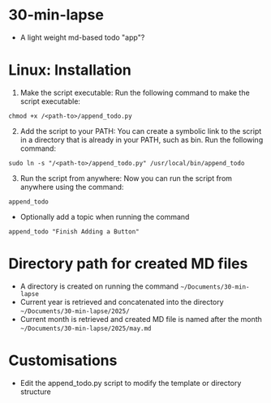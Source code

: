 # 30-min-lapse
- A light weight md-based todo "app"?

# Linux: Installation
1. Make the script executable: Run the following command to make the script executable:

```chmod +x /<path-to>/append_todo.py```

2. Add the script to your PATH: You can create a symbolic link to the script in a directory that is already in your PATH, such as bin. Run the following command:

```sudo ln -s "/<path-to>/append_todo.py" /usr/local/bin/append_todo```

3. Run the script from anywhere: Now you can run the script from anywhere using the command:

```append_todo```

- Optionally add a topic when running the command

```append_todo "Finish Adding a Button"```


# Directory path for created MD files
- A directory is created on running the command `~/Documents/30-min-lapse`
- Current year is retrieved and concatenated into the directory `~/Documents/30-min-lapse/2025/`
- Current month is retrieved and created MD file is named after the month `~/Documents/30-min-lapse/2025/may.md`

# Customisations
- Edit the append_todo.py script to modify the template or directory structure